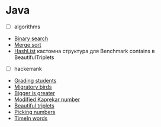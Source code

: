 # Java

- [ ] algorithms

- [Binary search](https://github.com/dated30txl/Java/blob/main/src/main/java/BinarySearch.java)
- [Merge sort](https://github.com/dated30txl/Java/blob/main/src/main/java/MergeSort.java)
- [HashList](https://github.com/dated30txl/Java/blob/main/src/main/java/HashList.java) кастомна структура для Benchmark contains в BeautifulTriplets


- [ ] hackerrank

- [Grading students](https://github.com/dated30txl/Java/blob/main/src/main/java/GradingStudents.java)
- [Migratory birds](https://github.com/dated30txl/Java/blob/main/src/main/java/MigratoryBirds.java)
- [Bigger is greater](https://github.com/dated30txl/Java/blob/main/src/main/java/BiggerIsGreater.java)
- [Modified Kaprekar number](https://github.com/dated30txl/Java/blob/main/src/main/java/KaprekarNumbers.java)
- [Beautiful triplets](https://github.com/dated30txl/Java/blob/main/src/main/java/BeautifulTriplets.java)
- [Picking numbers](https://github.com/dated30txl/Java/blob/main/src/main/java/PickingNumbers.java)
- [TimeIn words](https://github.com/dated30txl/Java/blob/main/src/main/java/TimeInWords.java)